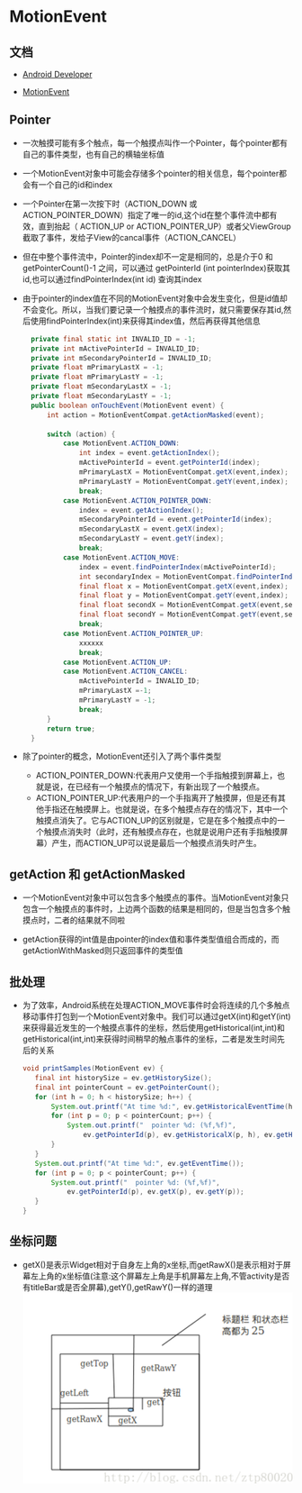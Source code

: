 # MotionEvent

## 文档

- [Android Developer](https://developer.android.com/reference/android/view/MotionEvent.html#ACTION_POINTER_DOWN)

- [MotionEvent](http://www.jianshu.com/p/0c863bbde8eb)

## Pointer

- 一次触摸可能有多个触点，每一个触摸点叫作一个Pointer，每个pointer都有自己的事件类型，也有自己的横轴坐标值

- 一个MotionEvent对象中可能会存储多个pointer的相关信息，每个pointer都会有一个自己的id和index

- 一个Pointer在第一次按下时（ACTION_DOWN 或ACTION_POINTER_DOWN）指定了唯一的id,这个id在整个事件流中都有效，直到抬起（ ACTION_UP or ACTION_POINTER_UP）或者父ViewGroup截取了事件，发给子View的cancal事件（ACTION_CANCEL）

- 但在中整个事件流中，Pointer的index却不一定是相同的，总是介于0 和getPointerCount()-1 之间，可以通过 getPointerId (int pointerIndex)获取其id,也可以通过findPointerIndex(int id) 查询其index

- 由于pointer的index值在不同的MotionEvent对象中会发生变化，但是id值却不会变化。所以，当我们要记录一个触摸点的事件流时，就只需要保存其id,然后使用findPointerIndex(int)来获得其index值，然后再获得其他信息

  ```java
    private final static int INVALID_ID = -1;
    private int mActivePointerId = INVALID_ID;
    private int mSecondaryPointerId = INVALID_ID;
    private float mPrimaryLastX = -1;
    private float mPrimaryLastY = -1;
    private float mSecondaryLastX = -1;
    private float mSecondaryLastY = -1;
    public boolean onTouchEvent(MotionEvent event) {
        int action = MotionEventCompat.getActionMasked(event);

        switch (action) {
            case MotionEvent.ACTION_DOWN:
                int index = event.getActionIndex();
                mActivePointerId = event.getPointerId(index);
                mPrimaryLastX = MotionEventCompat.getX(event,index);
                mPrimaryLastY = MotionEventCompat.getY(event,index);
                break;
            case MotionEvent.ACTION_POINTER_DOWN:
                index = event.getActionIndex();
                mSecondaryPointerId = event.getPointerId(index);
                mSecondaryLastX = event.getX(index);
                mSecondaryLastY = event.getY(index);
                break;
            case MotionEvent.ACTION_MOVE:
                index = event.findPointerIndex(mActivePointerId);
                int secondaryIndex = MotionEventCompat.findPointerIndex(event,mSecondaryPointerId);
                final float x = MotionEventCompat.getX(event,index);
                final float y = MotionEventCompat.getY(event,index);
                final float secondX = MotionEventCompat.getX(event,secondaryIndex);
                final float secondY = MotionEventCompat.getY(event,secondaryIndex);
                break;
            case MotionEvent.ACTION_POINTER_UP:
                xxxxxx
                break;
            case MotionEvent.ACTION_UP:
            case MotionEvent.ACTION_CANCEL:
                mActivePointerId = INVALID_ID;
                mPrimaryLastX =-1;
                mPrimaryLastY = -1;
                break;
        }
        return true;
    }
  ```

- 除了pointer的概念，MotionEvent还引入了两个事件类型

  - ACTION_POINTER_DOWN:代表用户又使用一个手指触摸到屏幕上，也就是说，在已经有一个触摸点的情况下，有新出现了一个触摸点。
  - ACTION_POINTER_UP:代表用户的一个手指离开了触摸屏，但是还有其他手指还在触摸屏上。也就是说，在多个触摸点存在的情况下，其中一个触摸点消失了。它与ACTION_UP的区别就是，它是在多个触摸点中的一个触摸点消失时（此时，还有触摸点存在，也就是说用户还有手指触摸屏幕）产生，而ACTION_UP可以说是最后一个触摸点消失时产生。

## getAction 和 getActionMasked

- 一个MotionEvent对象中可以包含多个触摸点的事件。当MotionEvent对象只包含一个触摸点的事件时，上边两个函数的结果是相同的，但是当包含多个触摸点时，二者的结果就不同啦

- getAction获得的int值是由pointer的index值和事件类型值组合而成的，而getActionWithMasked则只返回事件的类型值

## 批处理

- 为了效率，Android系统在处理ACTION_MOVE事件时会将连续的几个多触点移动事件打包到一个MotionEvent对象中。我们可以通过getX(int)和getY(int)来获得最近发生的一个触摸点事件的坐标，然后使用getHistorical(int,int)和getHistorical(int,int)来获得时间稍早的触点事件的坐标，二者是发生时间先后的关系

  ```java
  void printSamples(MotionEvent ev) {
     final int historySize = ev.getHistorySize();
     final int pointerCount = ev.getPointerCount();
     for (int h = 0; h < historySize; h++) {
         System.out.printf("At time %d:", ev.getHistoricalEventTime(h));
         for (int p = 0; p < pointerCount; p++) {
             System.out.printf("  pointer %d: (%f,%f)",
                 ev.getPointerId(p), ev.getHistoricalX(p, h), ev.getHistoricalY(p, h));
         }
     }
     System.out.printf("At time %d:", ev.getEventTime());
     for (int p = 0; p < pointerCount; p++) {
         System.out.printf("  pointer %d: (%f,%f)",
             ev.getPointerId(p), ev.getX(p), ev.getY(p));
     }
  }
  ```

## 坐标问题

- getX()是表示Widget相对于自身左上角的x坐标,而getRawX()是表示相对于屏幕左上角的x坐标值(注意:这个屏幕左上角是手机屏幕左上角,不管activity是否有titleBar或是否全屏幕),getY(),getRawY()一样的道理 ![坐标](../resources/MotionEvent.png)

